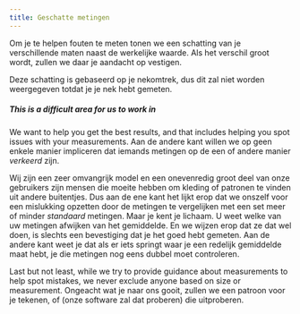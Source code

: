 ```yaml
---
title: Geschatte metingen
---
```


Om je te helpen fouten te meten tonen we een schatting van je verschillende maten naast de werkelijke waarde. Als het verschil groot wordt, zullen we daar je aandacht op vestigen.

<Tip>

Deze schatting is gebaseerd op je nekomtrek, dus dit zal niet worden weergegeven totdat je je nek hebt gemeten.

</Tip>

<Note>

##### This is a difficult area for us to work in

We want to help you get the best results, and that includes helping you spot issues with your measurements.
Aan de andere kant willen we op geen enkele manier impliceren dat iemands metingen op de een of andere manier *verkeerd* zijn.

Wij zijn een zeer omvangrijk model en een onevenredig groot deel van onze gebruikers zijn mensen die moeite hebben om kleding of patronen te vinden uit andere buitentjes.
Dus aan de ene kant het lijkt erop dat we onszelf voor een mislukking opzetten door de metingen te vergelijken met een set meer of minder *standaard* metingen.
Maar je kent je lichaam. U weet welke van uw metingen afwijken van het gemiddelde.
En we wijzen erop dat ze dat wel doen, is slechts een bevestiging dat je het goed hebt gemeten.
Aan de andere kant weet je dat als er iets springt waar je een redelijk gemiddelde maat hebt, je die metingen nog eens dubbel moet controleren.

Last but not least, while we try to provide guidance about measurements to help spot mistakes,
we never exclude anyone based on size or measurement.
Ongeacht wat je naar ons gooit, zullen we een patroon voor je tekenen, of (onze software zal dat proberen) die uitproberen.

</Note>
